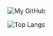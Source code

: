 ![My GitHub](https://github-readme-stats.vercel.app/api?username=andresousa23&count_private=true&show_icons=true&theme=dracula&include_all_commits=true)

![Top Langs](https://github-readme-stats.vercel.app/api/top-langs/?username=andresousa23&theme=dracula&count_private=true&show_icons=true)
